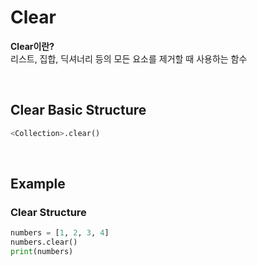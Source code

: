 # Clear
**Clear이란?** <br>
리스트, 집합, 딕셔너리 등의 모든 요소를 제거할 때 사용하는 함수

<br>

## Clear Basic Structure
```python
<Collection>.clear()
```

<br>

## Example
### Clear Structure
```python
numbers = [1, 2, 3, 4]  
numbers.clear()  
print(numbers)
```